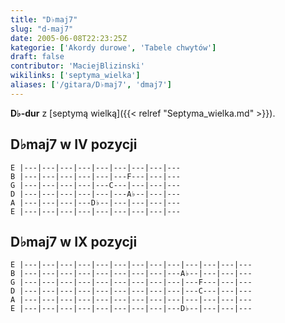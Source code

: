 ```yaml
---
title: "D♭maj7"
slug: "d-maj7"
date: 2005-06-08T22:23:25Z
kategorie: ['Akordy durowe', 'Tabele chwytów']
draft: false
contributor: 'MaciejBlizinski'
wikilinks: ['septyma_wielka']
aliases: ['/gitara/D♭maj7', 'dmaj7']
---
```

**D♭-dur** z [septymą wielką]({{< relref "Septyma_wielka.md" >}}).

## D♭maj7 w IV pozycji

    E |---|---|---|---|---|---|---|---|---
    B |---|---|---|---|---|---F---|---|---
    G |---|---|---|---|---C---|---|---|---
    D |---|---|---|---|---|---A♭--|---|---
    A |---|---|---|---D♭--|---|---|---|---
    E |---|---|---|---|---|---|---|---|---

## D♭maj7 w IX pozycji

    E |---|---|---|---|---|---|---|---|---|---|---|---|---
    B |---|---|---|---|---|---|---|---|---A♭--|---|---|---
    G |---|---|---|---|---|---|---|---|---|---F---|---|---
    D |---|---|---|---|---|---|---|---|---|---C---|---|---
    A |---|---|---|---|---|---|---|---|---|---|---|---|---
    E |---|---|---|---|---|---|---|---|---D♭--|---|---|---



